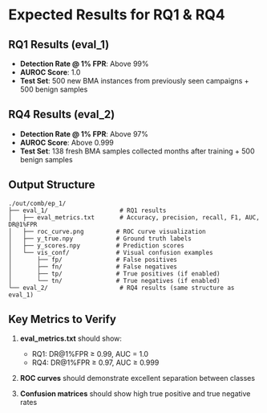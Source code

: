 # Expected Results for RQ1 & RQ4

## RQ1 Results (eval_1)

- **Detection Rate @ 1% FPR**: Above 99%
- **AUROC Score**: 1.0
- **Test Set**: 500 new BMA instances from previously seen campaigns + 500 benign samples

## RQ4 Results (eval_2)

- **Detection Rate @ 1% FPR**: Above 97%
- **AUROC Score**: Above 0.999
- **Test Set**: 138 fresh BMA samples collected months after training + 500 benign samples

## Output Structure

```
./out/comb/ep_1/
├── eval_1/                    # RQ1 results
│   ├── eval_metrics.txt       # Accuracy, precision, recall, F1, AUC, DR@1%FPR
│   ├── roc_curve.png         # ROC curve visualization
│   ├── y_true.npy            # Ground truth labels
│   ├── y_scores.npy          # Prediction scores
│   └── vis_conf/             # Visual confusion examples
│       ├── fp/               # False positives
│       ├── fn/               # False negatives
│       ├── tp/               # True positives (if enabled)
│       └── tn/               # True negatives (if enabled)
└── eval_2/                    # RQ4 results (same structure as eval_1)
```

## Key Metrics to Verify

1. **eval_metrics.txt** should show:

   - RQ1: DR@1%FPR ≥ 0.99, AUC = 1.0
   - RQ4: DR@1%FPR ≥ 0.97, AUC ≥ 0.999

2. **ROC curves** should demonstrate excellent separation between classes

3. **Confusion matrices** should show high true positive and true negative rates
